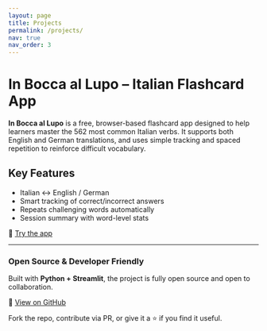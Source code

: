 ```yaml
---
layout: page
title: Projects
permalink: /projects/
nav: true
nav_order: 3
---
```


# In Bocca al Lupo – Italian Flashcard App

**In Bocca al Lupo** is a free, browser-based flashcard app designed to help learners master the 562 most common Italian verbs. It supports both English and German translations, and uses simple tracking and spaced repetition to reinforce difficult vocabulary.

## Key Features
- Italian ↔ English / German
- Smart tracking of correct/incorrect answers
- Repeats challenging words automatically
- Session summary with word-level stats

🎯 [Try the app](https://inbocaallupo-9hvgzexhtsvwsanxjvfjd4.streamlit.app/)

---

### Open Source & Developer Friendly

Built with **Python + Streamlit**, the project is fully open source and open to collaboration.

📂 [View on GitHub](https://github.com/schiekiera/in_boca_al_lupo)

Fork the repo, contribute via PR, or give it a ⭐️ if you find it useful.
